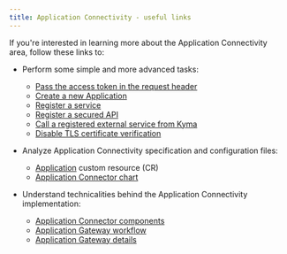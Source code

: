 ```yaml
---
title: Application Connectivity - useful links
---
```


If you're interested in learning more about the Application Connectivity area, follow these links to:

- Perform some simple and more advanced tasks:

  - [Pass the access token in the request header](../../../04-operation-guides/operations/ac-01-pass-access-token-in-request-header.md)
  - [Create a new Application](../../../03-tutorials/00-application-connectivity/ac-01-create-application.md)
  - [Register a service](../../../03-tutorials/00-application-connectivity/ac-03-register-manage-services.md)
  - [Register a secured API](../../../03-tutorials/00-application-connectivity/ac-04-register-secured-api.md)
  - [Call a registered external service from Kyma](../../../03-tutorials/00-application-connectivity/ac-05-call-registered-service-from-kyma.md)
  - [Disable TLS certificate verification](../../../03-tutorials/00-application-connectivity/ac-11-disable-tls-certificate-verification.md)

- Analyze Application Connectivity specification and configuration files:

  - [Application](../../../05-technical-reference/00-custom-resources/ac-01-application.md) custom resource (CR)
  - [Application Connector chart](../../../05-technical-reference/00-configuration-parameters/ac-01-application-connector-chart.md)

- Understand technicalities behind the Application Connectivity implementation:

  - [Application Connector components](../../../05-technical-reference/00-architecture/ac-01-application-connector-components.md)
  - [Application Gateway workflow](../../../05-technical-reference/00-architecture/ac-03-application-gateway.md)
  - [Application Gateway details](../../../05-technical-reference/ac-01-application-gateway-details.md)
